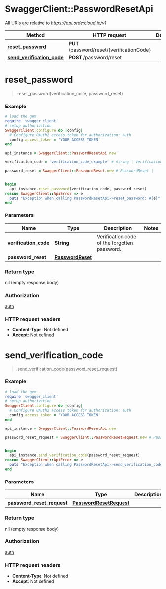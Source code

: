# SwaggerClient::PasswordResetApi

All URIs are relative to *https://api.ordercloud.io/v1*

Method | HTTP request | Description
------------- | ------------- | -------------
[**reset_password**](PasswordResetApi.md#reset_password) | **PUT** /password/reset/{verificationCode} | 
[**send_verification_code**](PasswordResetApi.md#send_verification_code) | **POST** /password/reset | 


# **reset_password**
> reset_password(verification_code, password_reset)



### Example
```ruby
# load the gem
require 'swagger_client'
# setup authorization
SwaggerClient.configure do |config|
  # Configure OAuth2 access token for authorization: auth
  config.access_token = 'YOUR ACCESS TOKEN'
end

api_instance = SwaggerClient::PasswordResetApi.new

verification_code = "verification_code_example" # String | Verification code of the forgotten password.

password_reset = SwaggerClient::PasswordReset.new # PasswordReset | 


begin
  api_instance.reset_password(verification_code, password_reset)
rescue SwaggerClient::ApiError => e
  puts "Exception when calling PasswordResetApi->reset_password: #{e}"
end
```

### Parameters

Name | Type | Description  | Notes
------------- | ------------- | ------------- | -------------
 **verification_code** | **String**| Verification code of the forgotten password. | 
 **password_reset** | [**PasswordReset**](PasswordReset.md)|  | 

### Return type

nil (empty response body)

### Authorization

[auth](../README.md#auth)

### HTTP request headers

 - **Content-Type**: Not defined
 - **Accept**: Not defined



# **send_verification_code**
> send_verification_code(password_reset_request)



### Example
```ruby
# load the gem
require 'swagger_client'
# setup authorization
SwaggerClient.configure do |config|
  # Configure OAuth2 access token for authorization: auth
  config.access_token = 'YOUR ACCESS TOKEN'
end

api_instance = SwaggerClient::PasswordResetApi.new

password_reset_request = SwaggerClient::PasswordResetRequest.new # PasswordResetRequest | 


begin
  api_instance.send_verification_code(password_reset_request)
rescue SwaggerClient::ApiError => e
  puts "Exception when calling PasswordResetApi->send_verification_code: #{e}"
end
```

### Parameters

Name | Type | Description  | Notes
------------- | ------------- | ------------- | -------------
 **password_reset_request** | [**PasswordResetRequest**](PasswordResetRequest.md)|  | 

### Return type

nil (empty response body)

### Authorization

[auth](../README.md#auth)

### HTTP request headers

 - **Content-Type**: Not defined
 - **Accept**: Not defined



